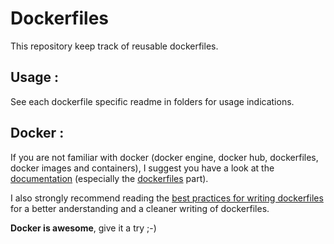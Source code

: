 # Dockerfiles
This repository keep track of reusable dockerfiles.

## Usage :
See each dockerfile specific readme in folders for usage indications.

## Docker :
If you are not familiar with docker (docker engine, docker hub, dockerfiles, docker images and containers), I suggest you have a look at the [documentation](https://docs.docker.com/) (especially the [dockerfiles](https://docs.docker.com/reference/builder/) part).

I also strongly recommend reading the [best practices for writing dockerfiles](https://docs.docker.com/articles/dockerfile_best-practices/) for a better anderstanding and a cleaner writing of dockerfiles.

**Docker is awesome**, give it a try ;-)

